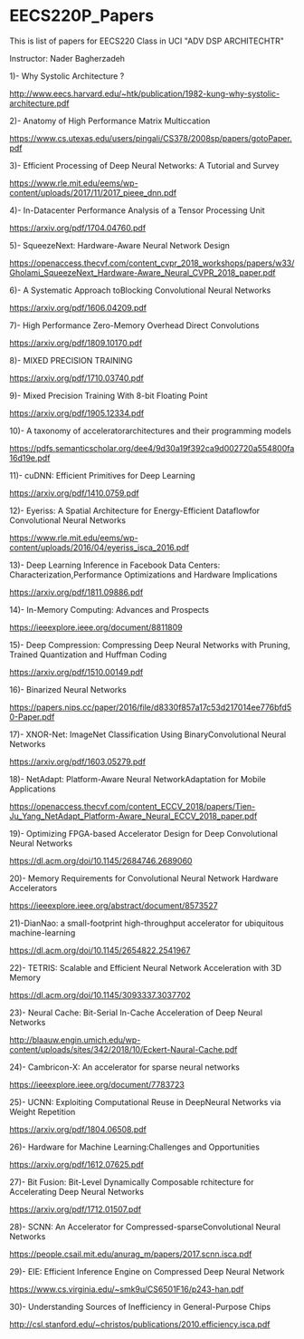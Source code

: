 # EECS220P_Papers
This is list of papers for EECS220 Class in UCI "ADV DSP ARCHITECHTR" 

Instructor: Nader Bagherzadeh

1)- Why Systolic Architecture ? 

http://www.eecs.harvard.edu/~htk/publication/1982-kung-why-systolic-architecture.pdf

2)- Anatomy of High Performance Matrix Multiccation 

https://www.cs.utexas.edu/users/pingali/CS378/2008sp/papers/gotoPaper.pdf

3)- Efficient Processing of Deep Neural Networks: A Tutorial and Survey

https://www.rle.mit.edu/eems/wp-content/uploads/2017/11/2017_pieee_dnn.pdf

4)- In-Datacenter Performance Analysis of a Tensor Processing Unit

https://arxiv.org/pdf/1704.04760.pdf

5)- SqueezeNext: Hardware-Aware Neural Network Design

https://openaccess.thecvf.com/content_cvpr_2018_workshops/papers/w33/Gholami_SqueezeNext_Hardware-Aware_Neural_CVPR_2018_paper.pdf

6)- A Systematic Approach toBlocking Convolutional Neural Networks

https://arxiv.org/pdf/1606.04209.pdf

7)- High Performance Zero-Memory Overhead Direct Convolutions

https://arxiv.org/pdf/1809.10170.pdf

8)- MIXED PRECISION TRAINING

https://arxiv.org/pdf/1710.03740.pdf

9)- Mixed Precision Training With 8-bit Floating Point

https://arxiv.org/pdf/1905.12334.pdf

10)- A taxonomy of acceleratorarchitectures and their programming models

https://pdfs.semanticscholar.org/dee4/9d30a19f392ca9d002720a554800fa16d19e.pdf

11)- cuDNN: Efficient Primitives for Deep Learning

https://arxiv.org/pdf/1410.0759.pdf

12)- Eyeriss: A Spatial Architecture for Energy-Efficient Dataflowfor Convolutional Neural Networks

https://www.rle.mit.edu/eems/wp-content/uploads/2016/04/eyeriss_isca_2016.pdf

13)- Deep Learning Inference in Facebook Data Centers: Characterization,Performance Optimizations and Hardware Implications

https://arxiv.org/pdf/1811.09886.pdf

14)- In-Memory Computing: Advances and Prospects

https://ieeexplore.ieee.org/document/8811809

15)- Deep Compression: Compressing Deep Neural Networks with Pruning, Trained Quantization and Huffman Coding

https://arxiv.org/pdf/1510.00149.pdf

16)- Binarized Neural Networks

https://papers.nips.cc/paper/2016/file/d8330f857a17c53d217014ee776bfd50-Paper.pdf

17)- XNOR-Net: ImageNet Classification Using BinaryConvolutional Neural Networks

https://arxiv.org/pdf/1603.05279.pdf

18)- NetAdapt: Platform-Aware Neural NetworkAdaptation for Mobile Applications

https://openaccess.thecvf.com/content_ECCV_2018/papers/Tien-Ju_Yang_NetAdapt_Platform-Aware_Neural_ECCV_2018_paper.pdf

19)- Optimizing FPGA-based Accelerator Design for Deep Convolutional Neural Networks

https://dl.acm.org/doi/10.1145/2684746.2689060

20)- Memory Requirements for Convolutional Neural Network Hardware Accelerators

https://ieeexplore.ieee.org/abstract/document/8573527

21)-DianNao: a small-footprint high-throughput accelerator for ubiquitous machine-learning

https://dl.acm.org/doi/10.1145/2654822.2541967

22)- TETRIS: Scalable and Efficient Neural Network Acceleration with 3D Memory

https://dl.acm.org/doi/10.1145/3093337.3037702

23)- Neural Cache: Bit-Serial In-Cache Acceleration of Deep Neural Networks

http://blaauw.engin.umich.edu/wp-content/uploads/sites/342/2018/10/Eckert-Naural-Cache.pdf

24)- Cambricon-X: An accelerator for sparse neural networks

https://ieeexplore.ieee.org/document/7783723

25)- UCNN: Exploiting Computational Reuse in DeepNeural Networks via Weight Repetition

https://arxiv.org/pdf/1804.06508.pdf

26)- Hardware for Machine Learning:Challenges and Opportunities

https://arxiv.org/pdf/1612.07625.pdf

27)- Bit Fusion: Bit-Level Dynamically Composable rchitecture for Accelerating Deep Neural Networks

https://arxiv.org/pdf/1712.01507.pdf

28)- SCNN: An Accelerator for Compressed-sparseConvolutional Neural Networks

https://people.csail.mit.edu/anurag_m/papers/2017.scnn.isca.pdf

29)- EIE: Efficient Inference Engine on Compressed Deep Neural Network

https://www.cs.virginia.edu/~smk9u/CS6501F16/p243-han.pdf

30)- Understanding Sources of Inefficiency  in General-Purpose Chips

http://csl.stanford.edu/~christos/publications/2010.efficiency.isca.pdf
